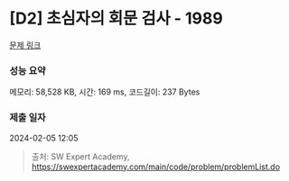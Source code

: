 # [D2] 초심자의 회문 검사 - 1989 

[문제 링크](https://swexpertacademy.com/main/code/problem/problemDetail.do?contestProbId=AV5PyTLqAf4DFAUq) 

### 성능 요약

메모리: 58,528 KB, 시간: 169 ms, 코드길이: 237 Bytes

### 제출 일자

2024-02-05 12:05



> 출처: SW Expert Academy, https://swexpertacademy.com/main/code/problem/problemList.do